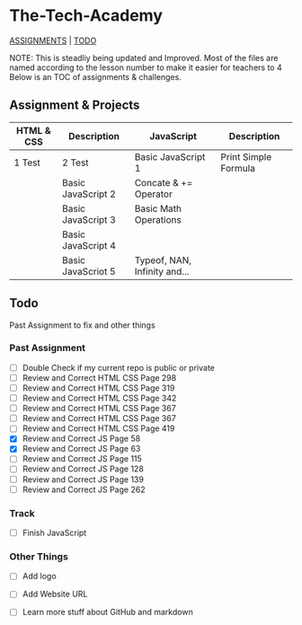 # The-Tech-Academy
[ASSIGNMENTS](#assignment) | [TODO](#todo) 

NOTE: This is steadliy being updated and Improved. Most of the files are named according to the lesson number to make it easier for teachers to 4 Below is an TOC of assignments & challenges. 

## Assignment &amp; Projects


HTML & CSS | Description | JavaScript | Description
-----------|-------------|------------|-------------
1 Test | 2 Test  | Basic JavaScript 1 | Print Simple Formula
| | Basic JavaScript 2 | Concate & += Operator
| | Basic JavaScript 3 | Basic Math Operations
| | Basic JavaScript 4 |
| | Basic JavaScriot 5 | Typeof, NAN, Infinity and...


## Todo

Past Assignment to fix and other things

### Past Assignment
- [ ] Double Check if my current repo is public or private
- [ ] Review and Correct HTML CSS Page 298
- [ ] Review and Correct HTML CSS Page 319
- [ ] Review and Correct HTML CSS Page 342
- [ ] Review and Correct HTML CSS Page 367
- [ ] Review and Correct HTML CSS Page 367
- [ ] Review and Correct HTML CSS Page 419
- [X] Review and Correct JS Page 58
- [X] Review and Correct JS Page 63
- [ ] Review and Correct JS Page 115
- [ ] Review and Correct JS Page 128
- [ ] Review and Correct JS Page 139
- [ ] Review and Correct JS Page 262

### Track
- [ ] Finish JavaScript

### Other Things
- [ ] Add logo
- [ ] Add Website URL
- [ ] Learn more stuff about GitHub and markdown


